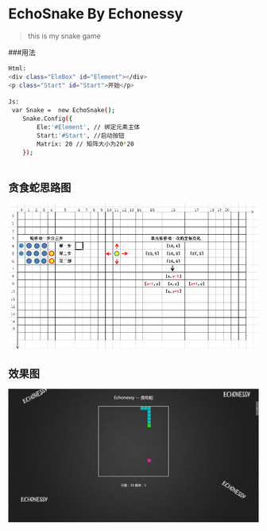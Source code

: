 # EchoSnake  By Echonessy

> this is my snake game

###用法
``` bash
Html:
<div class="EleBox" id="Element"></div>
<p class="Start" id="Start">开始</p>

Js:
 var Snake =  new EchoSnake();
    Snake.Config({
        Ele:'#Element', // 绑定元素主体
        Start:'#Start', //启动按钮
        Matrix: 20 // 矩阵大小为20*20 
    });
    
```




## 贪食蛇思路图

![image](https://github.com/Echonessy/EchoSnake/blob/master/read/1.png)
## 效果图

![image](https://github.com/Echonessy/EchoSnake/blob/master/read/2.png)